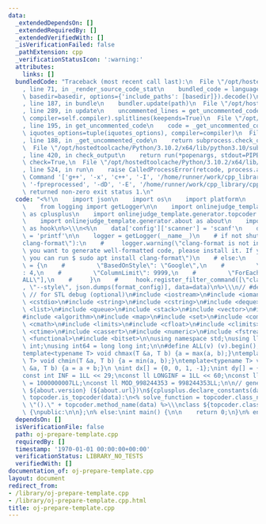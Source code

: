 ```yaml
---
data:
  _extendedDependsOn: []
  _extendedRequiredBy: []
  _extendedVerifiedWith: []
  _isVerificationFailed: false
  _pathExtension: cpp
  _verificationStatusIcon: ':warning:'
  attributes:
    links: []
  bundledCode: "Traceback (most recent call last):\n  File \"/opt/hostedtoolcache/Python/3.10.2/x64/lib/python3.10/site-packages/onlinejudge_verify/documentation/build.py\"\
    , line 71, in _render_source_code_stat\n    bundled_code = language.bundle(stat.path,\
    \ basedir=basedir, options={'include_paths': [basedir]}).decode()\n  File \"/opt/hostedtoolcache/Python/3.10.2/x64/lib/python3.10/site-packages/onlinejudge_verify/languages/cplusplus.py\"\
    , line 187, in bundle\n    bundler.update(path)\n  File \"/opt/hostedtoolcache/Python/3.10.2/x64/lib/python3.10/site-packages/onlinejudge_verify/languages/cplusplus_bundle.py\"\
    , line 289, in update\n    uncommented_lines = get_uncommented_code(path, iquotes=self.iquotes,\
    \ compiler=self.compiler).splitlines(keepends=True)\n  File \"/opt/hostedtoolcache/Python/3.10.2/x64/lib/python3.10/site-packages/onlinejudge_verify/languages/cplusplus_bundle.py\"\
    , line 195, in get_uncommented_code\n    code = _get_uncommented_code(path.resolve(),\
    \ iquotes_options=tuple(iquotes_options), compiler=compiler)\n  File \"/opt/hostedtoolcache/Python/3.10.2/x64/lib/python3.10/site-packages/onlinejudge_verify/languages/cplusplus_bundle.py\"\
    , line 188, in _get_uncommented_code\n    return subprocess.check_output(command)\n\
    \  File \"/opt/hostedtoolcache/Python/3.10.2/x64/lib/python3.10/subprocess.py\"\
    , line 420, in check_output\n    return run(*popenargs, stdout=PIPE, timeout=timeout,\
    \ check=True,\n  File \"/opt/hostedtoolcache/Python/3.10.2/x64/lib/python3.10/subprocess.py\"\
    , line 524, in run\n    raise CalledProcessError(retcode, process.args,\nsubprocess.CalledProcessError:\
    \ Command '['g++', '-x', 'c++', '-I', '/home/runner/work/cpp_library/cpp_library',\
    \ '-fpreprocessed', '-dD', '-E', '/home/runner/work/cpp_library/cpp_library/oj-prepare-template.cpp']'\
    \ returned non-zero exit status 1.\n"
  code: "<%!\n    import json\n    import os\n    import platform\n    import shutil\n\
    \    from logging import getLogger\n\n    import onlinejudge_template.generator.cplusplus\
    \ as cplusplus\n    import onlinejudge_template.generator.topcoder as topcoder\n\
    \    import onlinejudge_template.generator.about as about\n    import onlinejudge_template.generator.hook\
    \ as hook\n%>\\\n<%\n    data['config']['scanner'] = 'scanf'\n    data['config']['printer']\
    \ = 'printf'\n\n    logger = getLogger(__name__)\n    # if not shutil.which(\"\
    clang-format\"):\n    #     logger.warning(\"clang-format is not installed. If\
    \ you want to generate well-formatted code, please install it. If you use Ubuntu,\
    \ you can run $ sudo apt install clang-format\")\n    # else:\n    #     format_config\
    \ = {\n    #         \"BasedOnStyle\": \"Google\",\n    #         \"IndentWidth\"\
    : 4,\n    #         \"ColumnLimit\": 9999,\n    #         \"ForEachMacros\": [\"\
    ALL\"],\n    #     }\n    #     hook.register_filter_command([\"clang-format\"\
    , \"--style\", json.dumps(format_config)], data=data)\n%>\\\n// #define _GLIBCXX_DEBUG\
    \ // for STL debug (optional)\n#include <iostream>\n#include <iomanip>\n#include\
    \ <cstdio>\n#include <string>\n#include <cstring>\n#include <deque>\n#include\
    \ <list>\n#include <queue>\n#include <stack>\n#include <vector>\n#include <utility>\n\
    #include <algorithm>\n#include <map>\n#include <set>\n#include <complex>\n#include\
    \ <cmath>\n#include <limits>\n#include <cfloat>\n#include <climits>\n#include\
    \ <ctime>\n#include <cassert>\n#include <numeric>\n#include <fstream>\n#include\
    \ <functional>\n#include <bitset>\n\nusing namespace std;\nusing ll = long long\
    \ int;\nusing int64 = long long int;\n\n#define ALL(v) (v).begin(), (v).end()\n\
    template<typename T> void chmax(T &a, T b) {a = max(a, b);}\ntemplate<typename\
    \ T> void chmin(T &a, T b) {a = min(a, b);}\ntemplate<typename T> void chadd(T\
    \ &a, T b) {a = a + b;}\n \nint dx[] = {0, 0, 1, -1};\nint dy[] = {1, -1, 0, 0};\n\
    const int INF = 1LL << 29;\nconst ll LONGINF = 1LL << 60;\nconst ll MOD_1000000007\
    \ = 1000000007LL;\nconst ll MOD_998244353 = 998244353LL;\n\n// generated by ${about.title}\
    \ ${about.version} (${about.url})\n${cplusplus.declare_constants(data)}\n% if\
    \ topcoder.is_topcoder(data):\n<% solve_function = topcoder.class_name(data) +\
    \ \"().\" + topcoder.method_name(data) %>\\\nclass ${topcoder.class_name(data)}\
    \ {\npublic:\n\n};\n% else:\nint main() {\n\n    return 0;\n}\n% endif"
  dependsOn: []
  isVerificationFile: false
  path: oj-prepare-template.cpp
  requiredBy: []
  timestamp: '1970-01-01 00:00:00+00:00'
  verificationStatus: LIBRARY_NO_TESTS
  verifiedWith: []
documentation_of: oj-prepare-template.cpp
layout: document
redirect_from:
- /library/oj-prepare-template.cpp
- /library/oj-prepare-template.cpp.html
title: oj-prepare-template.cpp
---
```

